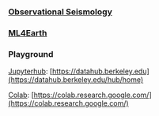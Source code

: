 
### [Observational Seismology](../seismology)

### [ML4Earth](../ml4eath)

### Playground

[Jupyterhub](https://datahub.berkeley.edu/hub/home): [https://datahub.berkeley.edu](https://datahub.berkeley.edu/hub/home)

[Colab](https://colab.research.google.com/): [https://colab.research.google.com/](https://colab.research.google.com/)
